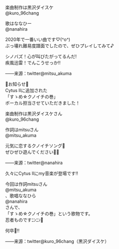 楽曲制作は黒沢ダイスケ  
@kuro_96chang  


歌はななひー   
@nanahira  


2020年で一番いい曲です♡(^o^)  
ぶっ壊れ難易度譜面でしたので、ぜひプレイしてみて♪  

シノバズ！心が叫びたがってるんだ!  
疾風迅雷！でんこうせっか!!   

——来源：twitter@mitsu_akuma


🗻お知らせ🗻  
Cytus IIに追加された  
「すゝめ☆クノイチの巻」  
ボーカル担当させていただきました！  

楽曲制作は黒沢ダイスケさん   
@kuro_96chang  

作詞はmitsuさん   
@mitsu_akuma  
 
元気に恋するクノイチソング🍣  
ぜひぜひ遊んでください🥕🥕  

——来源：twitter@nanahira

久々にCytus IIにmy音楽が登場です‼️  

今回は作詞mitsuさん   
@mitsu_akuma  
 、歌唱ななひら   
@nanahira  
 さんで、  
「すゝめ☆クノイチの巻」という歌物です。  
忍者ものですﾆﾝﾆﾝ🍣  

何卒🙏‼️  

——来源：twitter@kuro_96chang（黒沢ダイスケ）
